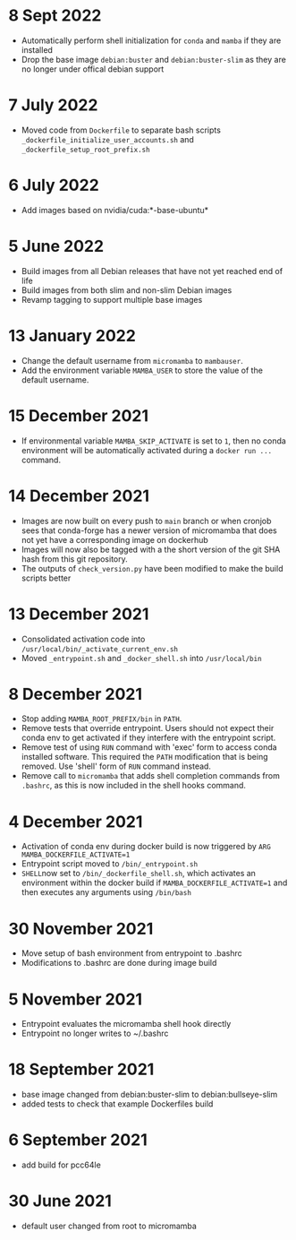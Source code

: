 8 Sept 2022
========================

- Automatically perform shell initialization for `conda` and `mamba` if they are installed
- Drop the base image `debian:buster` and `debian:buster-slim` as they are no longer under offical debian support

7 July 2022
========================

- Moved code from `Dockerfile` to separate bash scripts `_dockerfile_initialize_user_accounts.sh` and `_dockerfile_setup_root_prefix.sh`


6 July 2022
========================

- Add images based on nvidia/cuda:\*-base-ubuntu\*

5 June 2022
========================

- Build images from all Debian releases that have not yet reached end of life
- Build images from both slim and non-slim Debian images
- Revamp tagging to support multiple base images

13 January 2022
========================

- Change the default username from `micromamba` to `mambauser`.
- Add the environment variable `MAMBA_USER` to store the value of the default username.

15 December 2021
========================

- If environmental variable `MAMBA_SKIP_ACTIVATE` is set to `1`, then no conda environment will be automatically activated during a `docker run ...` command.

14 December 2021
========================

- Images are now built on every push to `main` branch or when cronjob sees that conda-forge has a newer version of micromamba that does not yet have a corresponding image on dockerhub
- Images will now also be tagged with a the short version of the git SHA hash from this git repository.
- The outputs of `check_version.py` have been modified to make the build scripts better

13 December 2021
========================

- Consolidated activation code into `/usr/local/bin/_activate_current_env.sh`
- Moved `_entrypoint.sh` and `_docker_shell.sh` into `/usr/local/bin`

8 December 2021
========================

- Stop adding `MAMBA_ROOT_PREFIX/bin` in `PATH`.
- Remove tests that override entrypoint. Users should not expect their conda env to get activated if they interfere with the entrypoint script.
- Remove test of using `RUN` command with 'exec' form to access conda installed software. This required the `PATH` modification that is being removed. Use 'shell' form of `RUN` command instead.
- Remove call to `micromamba` that adds shell completion commands from `.bashrc`, as this is now included in the shell hooks command.

4 December 2021
========================

- Activation of conda env during docker build is now triggered by `ARG MAMBA_DOCKERFILE_ACTIVATE=1`
- Entrypoint script moved to `/bin/_entrypoint.sh`
- `SHELL`now set to `/bin/_dockerfile_shell.sh`, which activates an environment within the docker build if  `MAMBA_DOCKERFILE_ACTIVATE=1` and then executes any arguments using `/bin/bash`

30 November 2021
========================

- Move setup of bash environment from entrypoint to .bashrc
- Modifications to .bashrc are done during image build

5 November 2021
========================

- Entrypoint evaluates the micromamba shell hook directly
- Entrypoint no longer writes to ~/.bashrc

18 September 2021
========================

- base image changed from debian:buster-slim to debian:bullseye-slim
- added tests to check that example Dockerfiles build

6 September 2021
========================

- add build for pcc64le

30 June 2021
========================

- default user changed from root to micromamba
